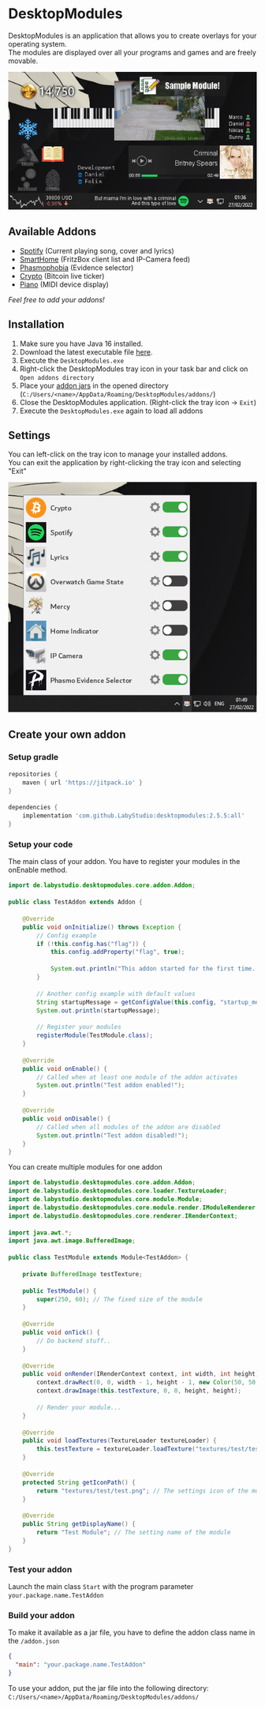 # DesktopModules
DesktopModules is an application that allows you to create overlays for your operating system.<br>
The modules are displayed over all your programs and games and are freely movable.

![preview](.github/assets/preview.png)

## Available Addons
- [Spotify](https://github.com/LabyStudio/spotify-addon) (Current playing song, cover and lyrics)
- [SmartHome](https://github.com/LabyStudio/smarthome-addon) (FritzBox client list and IP-Camera feed)
- [Phasmophobia](https://github.com/LabyStudio/phasmo-addon) (Evidence selector)
- [Crypto](https://github.com/LabyStudio/crypto-addon) (Bitcoin live ticker)
- [Piano](https://github.com/LabyStudio/piano-addon) (MIDI device display)

*Feel free to add your addons!*

## Installation
1. Make sure you have Java 16 installed.
2. Download the latest executable file [here](https://github.com/LabyStudio/desktopmodules/releases/).
3. Execute the ``DesktopModules.exe``
4. Right-click the DesktopModules tray icon in your task bar and click on ``Open addons directory``
5. Place your [addon jars](#available-addons) in the opened directory (``C:/Users/<name>/AppData/Roaming/DesktopModules/addons/``)
6. Close the DesktopModules application. (Right-click the tray icon -> ``Exit``)
7. Execute the ``DesktopModules.exe`` again to load all addons

## Settings
You can left-click on the tray icon to manage your installed addons.<br>
You can exit the application by right-clicking the tray icon and selecting "Exit"

![settings](.github/assets/settings.png)

## Create your own addon
### Setup gradle

```groovy
repositories {
    maven { url 'https://jitpack.io' }
}

dependencies {
    implementation 'com.github.LabyStudio:desktopmodules:2.5.5:all'
}
```

### Setup your code

The main class of your addon. You have to register your modules in the onEnable method.
```java
import de.labystudio.desktopmodules.core.addon.Addon;

public class TestAddon extends Addon {

    @Override
    public void onInitialize() throws Exception {
        // Config example
        if (!this.config.has("flag")) {
            this.config.addProperty("flag", true);

            System.out.println("This addon started for the first time. My config can remember that!");
        }

        // Another config example with default values
        String startupMessage = getConfigValue(this.config, "startup_message", "Hello World!");
        System.out.println(startupMessage);
        
        // Register your modules
        registerModule(TestModule.class);
    }

    @Override
    public void onEnable() {
        // Called when at least one module of the addon activates
        System.out.println("Test addon enabled!");
    }

    @Override
    public void onDisable() {
        // Called when all modules of the addon are disabled
        System.out.println("Test addon disabled!");
    }
}
```

You can create multiple modules for one addon

```java
import de.labystudio.desktopmodules.core.addon.Addon;
import de.labystudio.desktopmodules.core.loader.TextureLoader;
import de.labystudio.desktopmodules.core.module.Module;
import de.labystudio.desktopmodules.core.module.render.IModuleRenderer;
import de.labystudio.desktopmodules.core.renderer.IRenderContext;

import java.awt.*;
import java.awt.image.BufferedImage;

public class TestModule extends Module<TestAddon> {

    private BufferedImage testTexture;

    public TestModule() {
        super(250, 60); // The fixed size of the module
    }

    @Override
    public void onTick() {
        // Do backend stuff..
    }

    @Override
    public void onRender(IRenderContext context, int width, int height) {
        context.drawRect(0, 0, width - 1, height - 1, new Color(50, 50, 50, 130));
        context.drawImage(this.testTexture, 0, 0, height, height);

        // Render your module...
    }
    
    @Override
    public void loadTextures(TextureLoader textureLoader) {
        this.testTexture = textureLoader.loadTexture("textures/test/test.png"); // Load a texture
    }
    
    @Override
    protected String getIconPath() {
        return "textures/test/test.png"; // The settings icon of the module
    }

    @Override
    public String getDisplayName() {
        return "Test Module"; // The setting name of the module
    }
}
```

### Test your addon
Launch the main class ``Start`` with the program parameter ``your.package.name.TestAddon``

### Build your addon
To make it available as a jar file, you have to define the addon class name in the ``/addon.json``
```json
{
  "main": "your.package.name.TestAddon"
}
```

To use your addon, put the jar file into the following directory: ``C:/Users/<name>/AppData/Roaming/DesktopModules/addons/``
